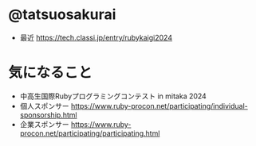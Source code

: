 # @tatsuosakurai
- 最近 https://tech.classi.jp/entry/rubykaigi2024

# 気になること
- 中高生国際Rubyプログラミングコンテスト in mitaka 2024
- 個人スポンサー https://www.ruby-procon.net/participating/individual-sponsorship.html
- 企業スポンサー https://www.ruby-procon.net/participating/participating.html
